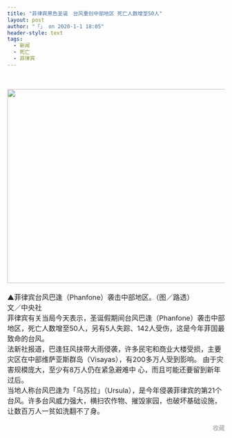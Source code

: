 ```yaml
---
title: "菲律宾黑色圣诞　台风重创中部地区 死亡人数增至50人"
layout: post
author: "「」 on 2020-1-1 18:05"
header-style: text
tags:
  - 新闻
  - 死亡
  - 菲律宾
---
```


<head></head>
<body>
 <br> 
 <br> 
 <font style="color:rgb(34, 34, 34)"><font face="&amp;quot"><font style="font-size:16px"><img width="600" height="450" src="https://bbs.boniu123.cc/http://p1.pstatp.com/large/pgc-image/cb9fd5d7a128477f84cd3f80f3b4f433"><br> <br> 
    <div align="left">
      ▲菲律宾台风巴逢（Phanfone）袭击中部地区。（图／路透） 
    </div> 
    <div align="left">
      文／中央社 
    </div> 
    <div align="left">
      菲律宾有关当局今天表示，圣诞假期间台风巴逢（Phanfone）袭击中部地区，死亡人数增至50人，另有5人失踪、142人受伤，这是今年菲国最致命的台风。 
    </div> 
    <div align="left">
      法新社报道，巴逢狂风挟带大雨侵袭，许多民宅和商业大楼受损，主要灾区在中部维萨亚斯群岛（Visayas），有200多万人受到影响。 由于灾害规模庞大，至少有8万人仍在紧急避难中 心，而且可能还要留到新年过后。 
    </div> 
    <div align="left">
      当地人称台风巴逢为「乌苏拉」（Ursula），是今年侵袭菲律宾的第21个台风。许多台风威力强大，横扫农作物、摧毁家园，也破坏基础设施，让数百万人一贫如洗翻不了身。 
    </div></font></font></font>
 <br> 
 <font style="color:rgb(101, 113, 128)"><font face="&amp;quot"><font style="font-size:12px"><span style="float:right;margin-left:5px"><font style="color:rgb(202, 202, 202)"></font><font style="color:rgb(153, 153, 153)"><font style="font-size:14px">收藏</font></font><br> </span><br> </font></font></font>
 <br> 
 <br>
</body>


